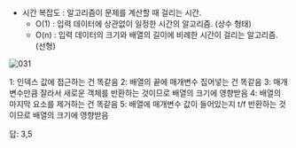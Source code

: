 <br>

- 시간 복잡도 : 알고리즘이 문제를 계산할 때 걸리는 시간.
  - O(1) : 입력 데이터에 상관없이 일정한 시간의 알고리즘. (상수 형태)
  - O(n) : 입력 데이터의 크기와 배열의 길이에 비례한 시간이 걸리는 알고리즘. (선형)

![031](https://user-images.githubusercontent.com/75867748/107384685-8b556400-6b35-11eb-8691-93ec074ced3f.png)

1: 인덱스 값에 접근하는 건 똑같음
2: 배열의 끝에 매개변수 집어넣는 건 똑같음
3: 매개변수만큼 잘라서 새로운 객체를 반환하는 것이므로 배열의 크기에 영향받음
4: 배열의 마지막 요소를 제거하는 건 똑같음
5: 배열에 매개변수 값이 들어있는지 t/f 반환하는 것이므로 배열의 크기에 영향받음

답: 3,5
